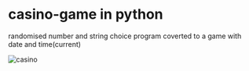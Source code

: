 # casino-game in python
randomised number and string choice program coverted to a game with date and time(current)

![casino](https://user-images.githubusercontent.com/78203118/141853909-632e9e12-5fea-4c7c-985d-902c88527140.PNG)
